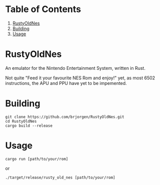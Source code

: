 
# Table of Contents

1.  [RustyOldNes](#org57cb1e5)
2.  [Building](#orge0f5b76)
3.  [Usage](#org5740820)



<a id="org57cb1e5"></a>

# RustyOldNes

An emulator for the Nintendo Entertainment System, written in Rust.

Not quite "Feed it your favourite NES Rom and enjoy!" yet, as most 6502
instructions, the APU and PPU have yet to be impemented.


<a id="orge0f5b76"></a>

# Building

    git clone https://github.com/brjorgen/RustyOldNes.git
    cd RustyOldNes
    cargo build --release


<a id="org5740820"></a>

# Usage

    cargo run [path/to/your/rom]

or

    ./target/release/rusty_old_nes [path/to/your/rom]

